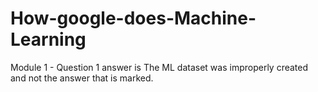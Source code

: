 # How-google-does-Machine-Learning

Module 1 - Question 1 answer is The ML dataset was improperly created and not the answer that is marked.
